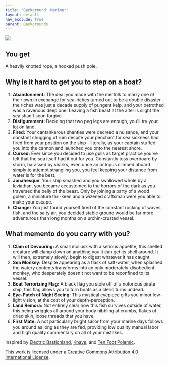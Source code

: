 ```yaml
---
title: "Background: Mariner"
layout: default
nav_exclude: true
parent: Backgrounds
---
```


![](https://aboleth-overlords.com/wp-content/uploads/2020/10/mariner.jpg)

## You get

A heavily knotted rope, a hooked push pole.

## Why is it hard to get you to step on a boat?

1. **Abandonment:** The deal you made with the merfolk to marry one of their own in exchange for sea-riches turned out to be a double disaster - the riches was just a decade supply of pungent kelp, and your betrothed was a ravenous deep one. Leaving a fish beast at the alter is slight the sea shan't soon forgive.
2. **Disfigurement:** Deciding that two peg legs are enough, you'll try your lot on land.
3. **Fired:** Your cantankerous shanties were decreed a nuisance, and your constant chugging of rum despite your penchant for sea sickness had fired from your position on the ship - literally, as your captain stuffed you into the cannon and launched you onto the nearest shore.
4. **Cursed:** Ever since you decided to use gulls as target practice you've felt that the sea itself had it out for you. Constantly toss overboard by storm, harassed by sharks, even once an octopus climbed aboard simply to attempt strangling you, you feel keeping your distance from water is for the best.
5. **Jonahesque**: Your ship smashed and you swallowed whole by a leviathan, you became accustomed to the horrors of the dark as you traversed the belly of the beast. Only by joining a party of a wood golem, a miniature thri-keen and a wizened craftsman were you able to make your escape.
6. **Change:** You just found yourself tired of the constant rocking of waves, fish, and the salty air, you decided stable ground would be far more adventurous than long months on a urchin-crusted vessel.

## What memento do you carry with you?

1. **Clam of Devouring:** A small mollusk with a serious appetite, this shelled creature will clamp down on anything you it can get its shell around. It will then, extremely slowly, begin to digest whatever it has caught.
2. **Sea Monkey:** Despite appearing as a flask of salt-water, when splashed the watery contents transforms into an only moderately-disobedient monkey, who desperately doesn't not want to be reconfined to its vessel.
3. **Boat Terrorizing Flag:** A black flag you stole off of a notorious pirate ship, this flag allows you to turn boats as a cleric turns undead.
4. **Eye-Patch of Night Seeing:** This mystical eyepiece gifts you minor low-light vision, at the cost of your depth-perception.
5. **Land Remora:** Not entirely clear how this fish survives outside of water, this being wriggles all around your body nibbling at crumbs, flakes of dried skin, loose threads that you have.
6. **First Mate:** A not particularly bright sailor from your marine days follows you around as long as they are fed, providing low quality manual labor and high quality commentary on all of your mistakes.

Inspired by [Electric Bastionland](https://chrismcdee.itch.io/electric-bastionland), [Knave](https://www.drivethrurpg.com/product/250888/Knave), and [Ten Foot Polemic](http://tenfootpolemic.blogspot.com/2014/01/200-failed-medieval-careers.html).

This work is licensed under a [Creative Commons Attribution 4.0 International License](http://creativecommons.org/licenses/by/4.0/).
